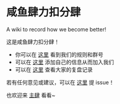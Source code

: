 # 咸鱼肆力扣分肆 

A wiki to record how we become better!

这是咸鱼肆力扣分肆！

- 你可以在 [这里](https://github.com/SaltyfishShop/leetcode_subshop/wiki/%E5%92%B8%E9%B1%BC%E8%82%86%E5%8A%9B%E6%89%A3%E5%88%86%E8%82%86) 看到我们的规则和群号
- 可以在 [这里](https://github.com/SaltyfishShop/leetcode_subshop/wiki/%E6%AF%94%E8%B5%9B%E8%AE%B0%E5%BD%95) 添加自己的信息从而加入我们
- 可以在 [这里](https://github.com/SaltyfishShop/leetcode_subshop/wiki/%E5%A4%8D%E7%9B%98-&-%E6%80%BB%E7%BB%93%E6%B1%87%E6%80%BB) 查看大家的复盘记录

若有任何意见或建议，可以在 [这里](https://github.com/SaltyfishShop/leetcode_subshop/issues) 提 issue！

也欢迎来 [主肆](https://github.com/SaltyfishShop) 看看~
